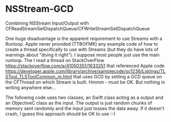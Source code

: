 # NSStream-GCD
Combining NSStream Input/Output with CFReadStreamSetDispatchQueue/CFWriteStreamSetDispatchQueue

One huge disadvantage is the apparent requirement to use Streams with a Runloop. Apple never provided (TTBOFMK) any example code of how to create a thread specifically to use with Streams (but they do have lots of warnings about "doing it right"). I suppose most people just use the main runloop.
The I read a thread on StackOverFlow https://stackoverflow.com/a/41050351/1633251 that referenced Apple code https://developer.apple.com/library/archive/samplecode/sc1236/Listings/TLSTool_TLSToolCommon_m.html that uses GCD by setting a GCD queue on the CFThread on which Stream is built. Hmmm - must be OK. But nothing in writing anywhere else...

The following code uses two classes, an Swift class acting as a output and an ObjectiveC class as the input. The output is just random chunks of memory sent randomly and the input just tosses the data away. If it doesn't crash, I guess this approach should be OK to use :-)
